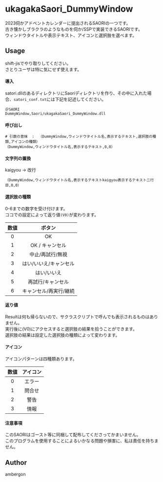 # ukagakaSaori_DummyWindow
2023伺かアドベントカレンダーに提出されるSAORIの一つです。<br>
古き懐かしブラクラのようなものを伺か/SSPで実装できるSAORIです。<br>
ウィンドウタイトルや表示テキスト、アイコンと選択肢を選べます。<br>


## Usage
shift-jisでやり取りしてください。<br>
さとりユーザは特に気にせず使えます。


#### 導入
satori.dllのあるディレクトリにSaoriディレクトリを作り、その中に入れた場合、`satori_conf.txt`には下記を記述してください。
```
＠SAORI
DummyWindow,Saori/ukagakaSaori_DummyWindow.dll
```


#### 呼び出し
```
# 引数の意味  :  （DummyWindow,ウィンドウタイトル名,表示するテキスト,選択肢の種類,アイコンの種類）
（DummyWindow,ウィンドウタイトル名,表示するテキスト,0,0）
```


#### 文字列の置換
kaigyou -> 改行
```
（DummyWindow,ウィンドウタイトル名,表示するテキストkaigyou表示するテキスト二行目,0,0）
```


#### 選択肢の種類
0-6までの数字を受け付けます。<br>
ココでの設定によって返り値`(V0)`が変わります。


| 数値 | ボタン |
|:--:|:--:|
|0| OK |
|1| OK / キャンセル |
|2| 中止/再試行/無視 |
|3| はい/いいえ/キャンセル |
|4| はい/いいえ |
|5| 再試行/キャンセル |
|6| キャンセル/再実行/継続 |


#### 返り値
Resultは何も帰らないので、サクラスクリプトで呼んでも表示されるものはありません。<br>
実行後に(V0)にアクセスすると選択肢の結果を拾うことができます。<br>
選択肢の結果は設定した選択肢の種類によって変わります。<br>


#### アイコン
アイコンパターンは四種類あります。

| 数値 | アイコン |
|:--:|:--:|
| 0 | エラー |
| 1 | 問合せ |
| 2 | 警告 |
| 3 | 情報 |




#### 注意事項
このSAORIはゴースト等に同梱して配布してくださってかまいません。<br>
このプログラムを使用することによるいかなる問題や損害に、私は責任を持ちません。


## Author
ambergon










